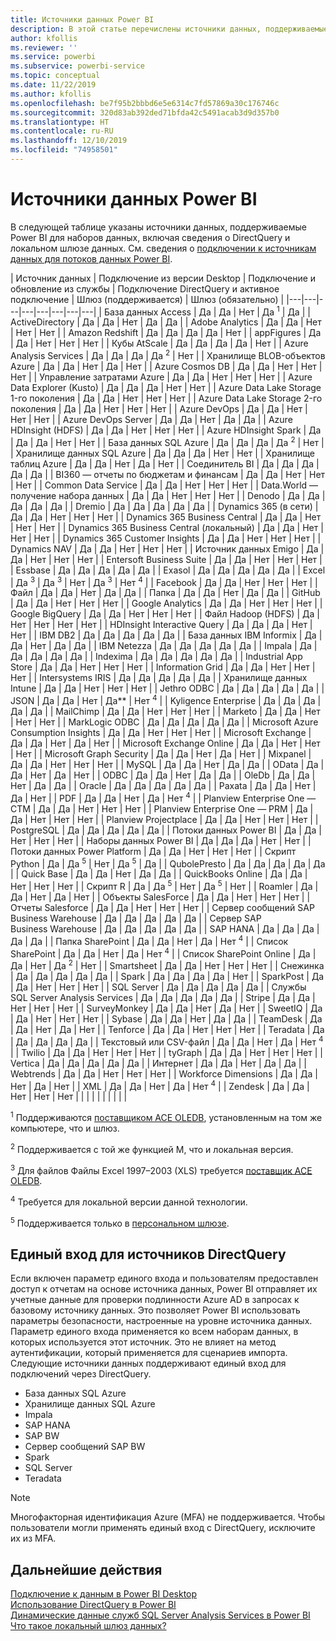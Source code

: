 ```yaml
---
title: Источники данных Power BI
description: В этой статье перечислены источники данных, поддерживаемые Power BI, включая сведения о DirectQuery и локальном шлюзе данных.
author: kfollis
ms.reviewer: ''
ms.service: powerbi
ms.subservice: powerbi-service
ms.topic: conceptual
ms.date: 11/22/2019
ms.author: kfollis
ms.openlocfilehash: be7f95b2bbbd6e5e6314c7fd57869a30c176746c
ms.sourcegitcommit: 320d83ab392ded71bfda42c5491acab3d9d357b0
ms.translationtype: HT
ms.contentlocale: ru-RU
ms.lasthandoff: 12/10/2019
ms.locfileid: "74958501"
---
```

# <a name="power-bi-data-sources"></a>Источники данных Power BI

В следующей таблице указаны источники данных, поддерживаемые Power BI для наборов данных, включая сведения о DirectQuery и локальном шлюзе данных. См. сведения о [подключении к источникам данных для потоков данных Power BI](service-dataflows-data-sources.md).

| Источник данных | Подключение из версии Desktop | Подключение и обновление из службы | Подключение DirectQuery и активное подключение | Шлюз (поддерживается) | Шлюз (обязательно) |
|---|---|---|---|---|---|---|---|
| База данных Access | Да | Да | Нет | Да <sup>1</sup> | Да |
| ActiveDirectory | Да | Да | Нет | Да | Да |
| Adobe Analytics | Да | Да | Нет | Нет | Нет |
| Amazon Redshift | Да | Да | Да | Да | Нет |
| appFigures | Да | Да | Нет | Нет | Нет |
| Кубы AtScale | Да | Да | Да | Да | Нет |
| Azure Analysis Services | Да | Да | Да | Да <sup>2</sup> | Нет |
| Хранилище BLOB-объектов Azure | Да | Да | Нет | Да | Нет |
| Azure Cosmos DB | Да | Да | Нет | Нет | Нет |
| Управление затратами Azure | Да | Да | Нет | Нет | Нет |
| Azure Data Explorer (Kusto) | Да | Да | Да | Нет | Нет |
| Azure Data Lake Storage 1-го поколения | Да | Да | Нет | Нет | Нет |
| Azure Data Lake Storage 2-го поколения | Да | Да | Нет | Нет | Нет |
| Azure DevOps | Да | Да | Нет | Нет | Нет |
| Azure DevOps Server | Да | Да | Нет | Да | Да |
| Azure HDInsight (HDFS) | Да | Да | Нет | Нет | Нет |
| Azure HDInsight Spark | Да | Да | Да | Нет | Нет |
| База данных SQL Azure | Да | Да | Да | Да <sup>2</sup> | Нет |
| Хранилище данных SQL Azure | Да | Да | Да | Нет | Нет |
| Хранилище таблиц Azure | Да | Да | Нет | Да | Нет |
| Соединитель BI | Да | Да | Да | Да | Да |
| BI360 — отчеты по бюджетам и финансам | Да | Да | Нет | Нет | Нет |
| Common Data Service | Да | Да | Нет | Нет | Нет |
| Data.World — получение набора данных | Да | Да | Нет | Нет | Нет |
| Denodo | Да | Да | Да | Да | Да |
| Dremio | Да | Да | Да | Да | Да |
| Dynamics 365 (в сети) | Да | Да | Нет | Нет | Нет |
| Dynamics 365 Business Central | Да | Да | Нет | Нет | Нет |
| Dynamics 365 Business Central (локальный) | Да | Да | Нет | Нет | Нет |
| Dynamics 365 Customer Insights | Да | Да | Нет | Нет | Нет |
| Dynamics NAV | Да | Да | Нет | Нет | Нет |
| Источник данных Emigo | Да | Да | Нет | Нет | Нет |
| Entersoft Business Suite | Да | Да | Нет | Нет | Нет |
| Essbase | Да | Да | Да | Да | Да |
| Exasol | Да | Да | Да | Да | Да |
| Excel | Да <sup>3</sup> | Да <sup>3</sup> | Нет | Да <sup>3</sup> | Нет <sup>4</sup> |
| Facebook | Да | Да | Нет | Нет | Нет |
| Файл | Да | Да | Нет | Да | Да |
| Папка | Да | Да | Нет | Да | Да |
| GitHub | Да | Да | Нет | Нет | Нет |
| Google Analytics | Да | Да | Нет | Нет | Нет |
| Google BigQuery | Да | Да | Нет | Нет | Нет |
| Файл Hadoop (HDFS) | Да | Нет | Нет | Нет | Нет |
| HDInsight Interactive Query | Да | Да | Да | Нет | Нет |
| IBM DB2 | Да | Да | Да | Да | Да |
| База данных IBM Informix | Да | Да | Нет | Да | Да |
| IBM Netezza | Да | Да | Да | Да | Да |
| Impala | Да | Да | Да | Да | Да |
| Indexima | Да | Да | Да | Да | Да |
| Industrial App Store | Да | Да | Нет | Нет | Нет |
| Information Grid | Да | Да | Нет | Нет | Нет |
| Intersystems IRIS | Да | Да | Да | Да | Да |
| Хранилище данных Intune | Да | Да | Нет | Нет | Нет |
| Jethro ODBC | Да | Да | Да | Да | Да |
| JSON | Да | Да | Нет | Да** | Нет <sup>4</sup> |
| Kyligence Enterprise | Да | Да | Да | Да | Да |
| MailChimp | Да | Да | Нет | Нет | Нет |
| Marketo | Да | Да | Нет | Нет | Нет |
| MarkLogic ODBC | Да | Да | Да | Да | Да |
| Microsoft Azure Consumption Insights | Да | Да | Нет | Нет | Нет |
| Microsoft Exchange | Да | Да | Нет | Да | Нет |
| Microsoft Exchange Online | Да | Да | Нет | Нет | Нет |
| Microsoft Graph Security | Да | Да | Нет | Да | Нет |
| Mixpanel | Да | Да | Нет | Нет | Нет |
| MySQL | Да | Да | Нет | Да | Да |
| OData | Да | Да | Нет | Да | Нет |
| ODBC | Да | Да | Нет | Да | Да |
| OleDb | Да | Да | Нет | Да | Да |
| Oracle | Да | Да | Да | Да | Да |
| Paxata | Да | Да | Нет | Да | Нет |
| PDF | Да | Да | Нет | Да | Нет <sup>4</sup> |
| Planview Enterprise One — CTM | Да | Да | Нет | Нет | Нет |
| Planview Enterprise One — PRM | Да | Да | Нет | Нет | Нет |
| Planview Projectplace | Да | Да | Нет | Нет | Нет |
| PostgreSQL | Да | Да | Да | Да | Да |
| Потоки данных Power BI | Да | Да | Нет | Нет | Нет |
| Наборы данных Power BI | Да | Да | Да | Нет | Нет |
| Потоки данных Power Platform | Да | Да | Нет | Нет | Нет |
| Скрипт Python | Да | Да <sup>5</sup> | Нет | Да <sup>5</sup> | Да |
| QubolePresto | Да | Да | Да | Да | Да |
| Quick Base | Да | Да | Нет | Да | Да |
| QuickBooks Online | Да | Да | Нет | Нет | Нет |
| Скрипт R | Да | Да <sup>5</sup> | Нет | Да <sup>5</sup> | Нет |
| Roamler | Да | Да | Нет | Да | Нет |
| Объекты SalesForce | Да | Да | Нет | Нет | Нет |
| Отчеты Salesforce | Да | Да | Нет | Нет | Нет |
| Сервер сообщений SAP Business Warehouse | Да | Да | Да | Да | Да |
| Сервер SAP Business Warehouse | Да | Да | Да | Да | Да |
| SAP HANA | Да | Да | Да | Да | Да |
| Папка SharePoint | Да | Да | Нет | Да | Нет <sup>4</sup> |
| Список SharePoint | Да | Да | Нет | Да | Нет <sup>4</sup> |
| Список SharePoint Online | Да | Да | Нет | Да <sup>2</sup> | Нет |
| Smartsheet | Да | Да | Нет | Нет | Нет |
| Снежинка | Да | Да | Да | Да | Да |
| Spark | Да | Да | Да | Да | Нет |
| SparkPost | Да | Да | Нет | Нет | Нет |
| SQL Server | Да | Да | Да | Да | Да |
| Службы SQL Server Analysis Services | Да | Да | Да | Да | Да |
| Stripe | Да | Да | Нет | Нет | Нет |
| SurveyMonkey | Да | Да | Нет | Да | Нет |
| SweetIQ | Да | Да | Нет | Нет | Нет |
| Sybase | Да | Да | Нет | Да | Да |
| TeamDesk | Да | Да | Нет | Да | Нет |
| Tenforce | Да | Да | Нет | Нет | Нет |
| Teradata | Да | Да | Да | Да | Да |
| Текстовый или CSV-файл | Да | Да | Нет | Да | Нет <sup>4</sup> |
| Twilio | Да | Да | Нет | Нет | Нет |
| tyGraph | Да | Да | Нет | Нет | Нет |
| Vertica | Да | Да | Да | Да | Да |
| Интернет | Да | Да | Нет | Да | Да |
| Webtrends | Да | Да | Нет | Нет | Нет |
| Workforce Dimensions | Да | Да | Нет | Да | Нет |
| XML | Да | Да | Нет | Да | Нет <sup>4</sup> |
| Zendesk | Да | Да | Нет | Нет | Нет |
| | | | | | | | |

<sup>1</sup> Поддерживаются [поставщиком ACE OLEDB](https://www.microsoft.com/download/details.aspx?id=54920), установленным на том же компьютере, что и шлюз.

<sup>2</sup> Поддерживается с той же функцией M, что и локальная версия.

<sup>3</sup> Для файлов Файлы Excel 1997–2003 (XLS) требуется [поставщик ACE OLEDB](https://www.microsoft.com/download/details.aspx?id=54920).

<sup>4</sup> Требуется для локальной версии данной технологии.

<sup>5</sup> Поддерживается только в [персональном шлюзе](service-gateway-personal-mode.md).

## <a name="single-sign-on-sso-for-directquery-sources"></a>Единый вход для источников DirectQuery

Если включен параметр единого входа и пользователям предоставлен доступ к отчетам на основе источника данных, Power BI отправляет их учетные данные для проверки подлинности Azure AD в запросах к базовому источнику данных. Это позволяет Power BI использовать параметры безопасности, настроенные на уровне источника данных.
Параметр единого входа применяется ко всем наборам данных, в которых используется этот источник. Это не влияет на метод аутентификации, который применяется для сценариев импорта. Следующие источники данных поддерживают единый вход для подключений через DirectQuery.

- База данных SQL Azure
- Хранилище данных SQL Azure
- Impala
- SAP HANA
- SAP BW
- Сервер сообщений SAP BW
- Spark
- SQL Server
- Teradata

> [!Note]
> Многофакторная идентификация Azure (MFA) не поддерживается. Чтобы пользователи могли применять единый вход с DirectQuery, исключите их из MFA.

## <a name="next-steps"></a>Дальнейшие действия

[Подключение к данным в Power BI Desktop](desktop-quickstart-connect-to-data.md)  
[Использование DirectQuery в Power BI](desktop-directquery-about.md)  
[Динамические данные служб SQL Server Analysis Services в Power BI](sql-server-analysis-services-tabular-data.md)  
[Что такое локальный шлюз данных?](service-gateway-onprem.md)  
